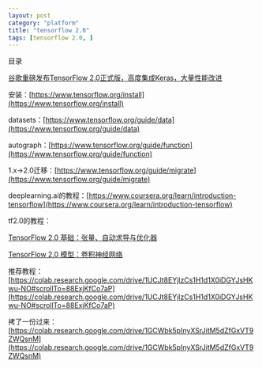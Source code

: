 ```yaml
---
layout: post
category: "platform"
title: "tensorflow 2.0"
tags: [tensorflow 2.0, ]
---
```


目录

<!-- TOC -->


<!-- /TOC -->

[谷歌重磅发布TensorFlow 2.0正式版，高度集成Keras，大量性能改进](https://mp.weixin.qq.com/s/bjQoJ7hqxXJJ70Y6a0Yp2g)

安装：[https://www.tensorflow.org/install](https://www.tensorflow.org/install)

datasets：[https://www.tensorflow.org/guide/data](https://www.tensorflow.org/guide/data)

autograph：[https://www.tensorflow.org/guide/function](https://www.tensorflow.org/guide/function)

1.x->2.0迁移：[https://www.tensorflow.org/guide/migrate](https://www.tensorflow.org/guide/migrate)

deeplearning.ai的教程：[https://www.coursera.org/learn/introduction-tensorflow](https://www.coursera.org/learn/introduction-tensorflow)

tf2.0的教程：

[TensorFlow 2.0 基础：张量、自动求导与优化器](https://mp.weixin.qq.com/s/6DmpLZ3Nklo17WY84hJYGA)

[​TensorFlow 2.0 模型：卷积神经网络](https://mp.weixin.qq.com/s/VZBAevM1y-FxTUrFCI6oEQ)

推荐教程：[https://colab.research.google.com/drive/1UCJt8EYjlzCs1H1d1X0iDGYJsHKwu-NO#scrollTo=88ExjKfCo7aP](https://colab.research.google.com/drive/1UCJt8EYjlzCs1H1d1X0iDGYJsHKwu-NO#scrollTo=88ExjKfCo7aP)

拷了一份过来：[https://colab.research.google.com/drive/1GCWbk5pInyXSrJitM5dZfGxVT9ZWQsnM](https://colab.research.google.com/drive/1GCWbk5pInyXSrJitM5dZfGxVT9ZWQsnM)
